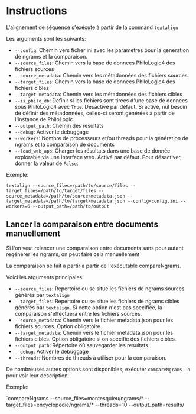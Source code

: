 # Instructions #

L'alignement de séquence s'exécute à partir de la command `textalign`

Les arguments sont les suivants:

* `--config`: Chemin vers ficher ini avec les parametres pour la generation de ngrams et la comparaison.
* `--source_files`: Chemin vers la base de donnees PhiloLogic4 des fichiers sources
* `--source_metadata`: Chemin vers les métadonnées des fichiers sources
* `--target_files`: Chemin vers la base de donnees PhiloLogic4 des fichiers cibles
* `--target-metadata`: Chemin vers les métadonnées des fichiers cibles
* `--is_philo_db`: Definir si les fichiers sont tirees d'une base de donnees sous PhiloLogic4 avec `True`. Désactivé par défaut. Si activé, nul besoin de définir des métadonnées, celles-ci seront générées à partir de l'instance de PhiloLogic.
* `--output_path`: Chemin des resultats
* `--debug`: Activer le debuggage
* `--workers`: Nombre de processeurs et/ou threads pour la génération de ngrams et la comparaison de documents
* `--load_web_app`: Charger les résultats dans une base de donnée explorable via une interface web. Activé par défaut. Pour désactiver, donner la valeur de `False`.


Exemple:

`textalign --source_files=/path/to/source/files --target_files=/path/to/target/files --source_metadata=/path/to/source/metadata.json --target_metadata=/path/to/target/metadata.json --config=config.ini --workers=6 --output_path=/path/to/output`

## Lancer la comparaison entre documents manuellement ##

Si l'on veut relancer une comparaison entre documents sans pour autant regénérer les ngrams, on peut faire cela manuellement

La comparaison se fait a partir à partir de l'exécutable compareNgrams.

Voici les arguments principales:

* `--source_files`: Repertoire ou se situe les fichiers de ngrams sources générés par `textalign`
* `--target_files`: Repertoire ou se situe les fichiers de ngrams cibles générés par `textalign`. Si cette option
n'est pas specifiée, la comparaison s'effectuera entre les fichiers sources.
* `--source_metadata`: Chemin vers le fichier metadata.json pour les fichiers sources. Option obligatoire.
* `--target_metadata`: Chemin vers le fichier metadata.json pour les fichiers cibles. Option obligatoire si on spécifie des fichiers cibles.
* `--output_path`: Répertoire où sauvegarder les resultats.
* `--debug`: Activer le debuggage
* `--threads`: Nombres de threads à utiliser pour la comparaison.

De nombreuses autres options sont disponibles, exécuter `compareNgrams -h` pour voir leur description.


Exemple:

`compareNgrams --source_files=montesquieu/ngrams/* --target_files=encyclopedie/ngrams/* --threads=10 --output_path=results/
